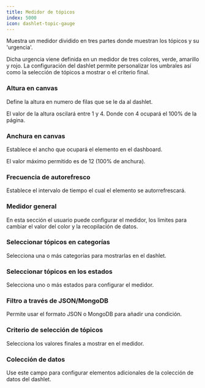 ```yaml
---
title: Medidor de tópicos
index: 5000
icon: dashlet-topic-gauge
---
```


Muestra un medidor dividido en tres partes donde muestran los tópicos y su 'urgencia'.

Dicha urgencia viene definida en un medidor de tres colores, verde, amarillo y rojo. La configuración del dashlet permite personalizar los umbrales así como la selección de tópicos a mostrar o el criterio final.

### Altura en canvas

Define la altura en numero de filas que se le da al dashlet.

El valor de la altura oscilará entre 1 y 4. Donde con 4 ocupará el 100% de la página.

### Anchura en canvas

Establece el ancho que ocupará el elemento en el dashboard.

El valor máximo permitido es de 12 (100% de anchura).

### Frecuencia de autorefresco

Establece el intervalo de tiempo el cual el elemento se autorrefrescará.

### Medidor general

En esta sección el usuario puede configurar el medidor, los limites para cambiar el valor del color y la recopilación de datos.

### Seleccionar tópicos en categorías

Selecciona una o más categorías para mostrarlas en el dashlet.


### Seleccionar tópicos en los estados

Selecciona uno o más estados para configurar el medidor.


### Filtro a través de JSON/MongoDB

Permite usar el formato JSON o MongoDB para añadir una condición.


### Criterio de selección de tópicos

Selecciona los valores finales a mostrar en el medidor.

### Colección de datos

Use este campo para configurar elementos adicionales de la colección de datos del dashlet.